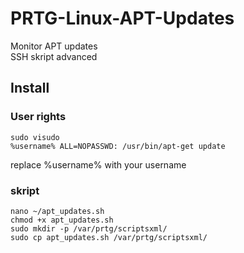 # PRTG-Linux-APT-Updates
 Monitor APT updates  
 SSH skript advanced

## Install
### User rights
```
sudo visudo
%username% ALL=NOPASSWD: /usr/bin/apt-get update
```
replace %username% with your username

### skript
```
nano ~/apt_updates.sh
chmod +x apt_updates.sh
sudo mkdir -p /var/prtg/scriptsxml/
sudo cp apt_updates.sh /var/prtg/scriptsxml/
```